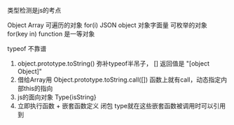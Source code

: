 类型检测是js的考点

<!-- new Array() [] -->
Object
Array 可遍历的对象 for(i)
JSON object 对象字面量 可枚举的对象 for(key in)
function 是一等对象  

typeof 不靠谱

1. object.prototype.toString() 弥补typeof半吊子， []
   返回值是 "[object Object]"
2. 借给Array用
   Object.prototype.toString.call([])
   函数上就有call，动态指定内部this的指向
3. js的面向对象
   Type{isString}
4. 立即执行函数 + 嵌套函数定义 闭包
   type就在这些嵌套函数被调用时可以引用到